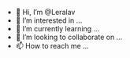 - 👋 Hi, I’m @Leralav
- 👀 I’m interested in ...
- 🌱 I’m currently learning ...
- 💞️ I’m looking to collaborate on ...
- 📫 How to reach me ...

<!---
Leralav/Leralav is a ✨ special ✨ repository because its `README.md` (this file) appears on your GitHub profile.
You can click the Preview link to take a look at your changes.
--->
